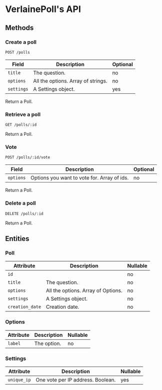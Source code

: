 # VerlainePoll's API

## Methods

### Create a poll
```
POST /polls
```

| Field          | Description                          | Optional   |
| -------------- | ------------------------------------ | ---------- |
| `title`        | The question.                        | no         |
| `options`      | All the options. Array of strings.   | no         |
| `settings`     | A Settings object.                   | yes        |

Return a Poll.

### Retrieve a poll

```
GET /polls/:id
```

Return a Poll.

### Vote

```
POST /polls/:id/vote 
```
| Field          | Description                                  | Optional   |
| -------------- | -------------------------------------------- | ---------- |
| `options`      | Options you want to vote for. Array of ids.  | no         |

Return a Poll.

### Delete a poll

```
DELETE /polls/:id
```

Return a Poll.

## Entities

### Poll

| Attribute       | Description                          | Nullable   |
| --------------- | ------------------------------------ | ---------- |
| `id`            |                                      | no         |
| `title`         | The question.                        | no         |
| `options`       | All the options. Array of Options.   | no         |
| `settings`      | A Settings object.                   | no         |
| `creation_date` | Creation date.                       | no         |

### Options

| Attribute       | Description                          | Nullable   |
| --------------- | ------------------------------------ | ---------- |
| `label`         | The option.                          | no         |

### Settings

| Attribute       | Description                          | Nullable   |
| --------------- | ------------------------------------ | ---------- |
| `unique_ip`     | One vote per IP address. Boolean.    | yes        |
